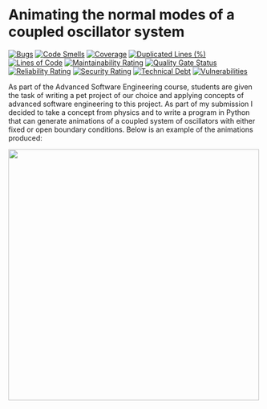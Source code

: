 # Animating the normal modes of a coupled oscillator system

[![Bugs](https://sonarcloud.io/api/project_badges/measure?project=bhaskar-kamble_BeuthPetProject04&metric=bugs)](https://sonarcloud.io/dashboard?id=bhaskar-kamble_BeuthPetProject04) [![Code Smells](https://sonarcloud.io/api/project_badges/measure?project=bhaskar-kamble_BeuthPetProject04&metric=code_smells)](https://sonarcloud.io/dashboard?id=bhaskar-kamble_BeuthPetProject04) [![Coverage](https://sonarcloud.io/api/project_badges/measure?project=bhaskar-kamble_BeuthPetProject04&metric=coverage)](https://sonarcloud.io/dashboard?id=bhaskar-kamble_BeuthPetProject04) [![Duplicated Lines (%)](https://sonarcloud.io/api/project_badges/measure?project=bhaskar-kamble_BeuthPetProject04&metric=duplicated_lines_density)](https://sonarcloud.io/dashboard?id=bhaskar-kamble_BeuthPetProject04) [![Lines of Code](https://sonarcloud.io/api/project_badges/measure?project=bhaskar-kamble_BeuthPetProject04&metric=ncloc)](https://sonarcloud.io/dashboard?id=bhaskar-kamble_BeuthPetProject04) [![Maintainability Rating](https://sonarcloud.io/api/project_badges/measure?project=bhaskar-kamble_BeuthPetProject04&metric=sqale_rating)](https://sonarcloud.io/dashboard?id=bhaskar-kamble_BeuthPetProject04) [![Quality Gate Status](https://sonarcloud.io/api/project_badges/measure?project=bhaskar-kamble_BeuthPetProject04&metric=alert_status)](https://sonarcloud.io/dashboard?id=bhaskar-kamble_BeuthPetProject04) [![Reliability Rating](https://sonarcloud.io/api/project_badges/measure?project=bhaskar-kamble_BeuthPetProject04&metric=reliability_rating)](https://sonarcloud.io/dashboard?id=bhaskar-kamble_BeuthPetProject04) [![Security Rating](https://sonarcloud.io/api/project_badges/measure?project=bhaskar-kamble_BeuthPetProject04&metric=security_rating)](https://sonarcloud.io/dashboard?id=bhaskar-kamble_BeuthPetProject04) [![Technical Debt](https://sonarcloud.io/api/project_badges/measure?project=bhaskar-kamble_BeuthPetProject04&metric=sqale_index)](https://sonarcloud.io/dashboard?id=bhaskar-kamble_BeuthPetProject04) [![Vulnerabilities](https://sonarcloud.io/api/project_badges/measure?project=bhaskar-kamble_BeuthPetProject04&metric=vulnerabilities)](https://sonarcloud.io/dashboard?id=bhaskar-kamble_BeuthPetProject04)

As part of the Advanced Software Engineering course, students are given the task of writing a pet project of our choice and applying concepts of advanced software engineering to this project. As part of my submission I decided to take a concept from physics and to write a program in Python that can generate animations of a coupled system of oscillators with either fixed or open boundary conditions. Below is an example of the animations produced:

<img src="./FixedBCyoutube.gif" width="500">
